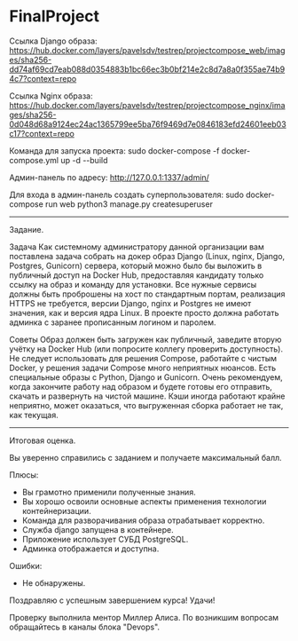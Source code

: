 # FinalProject
Ссылка Django образа: 
https://hub.docker.com/layers/pavelsdv/testrep/projectcompose_web/images/sha256-dd74af69cd7eab088d0354883b1bc66ec3b0bf214e2c8d7a8a0f355ae74b94c7?context=repo

Ссылка Nginx образа: 
https://hub.docker.com/layers/pavelsdv/testrep/projectcompose_nginx/images/sha256-0d048d68a9124ec24ac1365799ee5ba76f9469d7e0846183efd24601eeb03c17?context=repo

Команда для запуска проекта: sudo docker-compose -f docker-compose.yml up -d --build

Админ-панель по адресу: http://127.0.0.1:1337/admin/

Для входа в админ-панель создать суперпользователя: sudo docker-compose run web python3 manage.py createsuperuser

-------------------
Задание.

Задача
Как системному администратору данной организации вам поставлена задача собрать на докер образ Django (Linux, nginx, Django, Postgres, Gunicorn) сервера, который можно было бы выложить в публичный доступ на Docker Hub, предоставляя кандидату только ссылку на образ и команду для установки. Все нужные сервисы должны быть проброшены на хост по стандартным портам, реализация HTTPS не требуется, версии Django, nginx и Postgres не имеют значения, как и версия ядра Linux. В проекте просто должна работать админка с заранее прописанным логином и паролем.

Советы
Образ должен быть загружен как публичный, заведите вторую учётку на Docker Hub (или попросите коллегу проверить доступность).
Не следует использовать для решения Compose, работайте с чистым Docker, у решения задачи Compose много неприятных нюансов.
Есть специальные образы с Python, Django и Gunicorn.
Очень рекомендуем, когда закончите работу над образом и будете готовы его отправить, скачать и развернуть на чистой машине. Кэши иногда работают крайне неприятно, может оказаться, что выгруженная сборка работает не так, как текущая.

-----------------
Итоговая оценка.

Вы уверенно справились с заданием и получаете максимальный балл.

Плюсы:
- Вы грамотно применили полученные знания.
- Вы хорошо освоили основные аспекты применения технологии контейнеризации.
- Команда для разворачивания образа отрабатывает корректно.
- Служба django запущена в контейнере.
- Приложение использует СУБД PostgreSQL.
- Админка отображается и доступна.

Ошибки:
- Не обнаружены.

Поздравляю с успешным завершением курса! Удачи!

Проверку выполнила ментор Миллер Алиса. По возникшим вопросам обращайтесь в каналы блока
"Devops".
